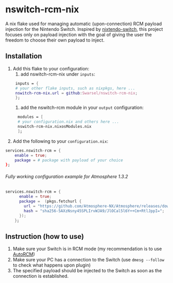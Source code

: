 # nswitch-rcm-nix

A nix flake used for managing automatic (upon-connection) RCM payload injection for the Nintendo Switch. Inspired by [nixtendo-switch](https://github.com/nyawox/nixtendo-switch), this project focuses only on payload injection with the goal of giving the user the freedom to choose their own payload to inject.

## Installation

1) Add this flake to your configuration:
    1) add nswitch-rcm-nix under `inputs`:
    ``` nix
     inputs = {
     # your other flake inputs, such as nixpkgs, here ...
     nswitch-rcm-nix.url = github:Swarsel/nswitch-rcm-nix;
     };
    ```
    1) add the nswitch-rcm module in your `output` configuration:
    ``` nix
      modules = [
      # your configuration.nix and others here ...
      nswitch-rcm-nix.nixosModules.nix
      ];
    ```
2) Add the following to your `configuration.nix`:
``` nix
services.nswitch-rcm = {
    enable = true;
    package = # package with payload of your choice
};
```

###### Fully working configuration example for Atmosphere 1.3.2

``` nix
services.nswitch-rcm = {
      enable = true;
      package =  (pkgs.fetchurl {
        url = "https://github.com/Atmosphere-NX/Atmosphere/releases/download/1.3.2/fusee.bin";
        hash = "sha256-5AXzNsny45SPLIrvWJA9/JlOCal5l6Y++Cm+RtlJppI=";
      });
    };
```


## Instruction (how to use)

1) Make sure your Switch is in RCM mode (my recommendation is to use [AutoRCM](https://switch.hacks.guide/extras/autorcm/))
2) Make sure your PC has a connection to the Switch (use `dmesg --follow` to check what happens upon plugin)
3) The specified payload should be injected to the Switch as soon as the connection is established.
